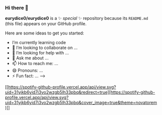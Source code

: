 ### Hi there 👋


**eurydice0/eurydice0** is a ✨ _special_ ✨ repository because its `README.md` (this file) appears on your GitHub profile.

Here are some ideas to get you started:

- I’m currently learning code
- 👯 I’m looking to collaborate on ...
- 🤔 I’m looking for help with ...
- 💬 Ask me about ...
- 📫 How to reach me: ...
- 😄 Pronouns: ...
- ⚡ Fun fact: ...
-->

[[https://spotify-github-profile.vercel.app/api/view.svg?uid=31yjkb6yid7i3vo2wzgb5lh33pbq&redirect=true][https://spotify-github-profile.vercel.app/api/view.svg?uid=31yjkb6yid7i3vo2wzgb5lh33pbq&cover_image=true&theme=novatorem)]]
